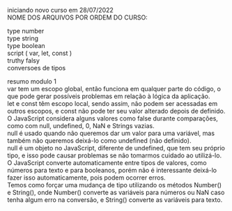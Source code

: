 iniciando novo curso em 28/07/2022<br>
NOME DOS ARQUIVOS POR ORDEM DO CURSO:<br>


type number<br>
type string<br>
type boolean<br>
script ( var, let, const )<br>
truthy falsy<br>
conversoes de tipos<br>

resumo modulo 1 <br>
var tem um escopo global, então funciona em qualquer parte do código, o que pode gerar possíveis problemas em relação à lógica da aplicação.<br>
let e const têm escopo local, sendo assim, não podem ser acessadas em outros escopos, e const não pode ter seu valor alterado depois de definido.<br>
O JavaScript considera alguns valores como false durante comparações, como com null, undefined, 0, NaN e Strings vazias.<br>
null é usado quando não queremos dar um valor para uma variável, mas também não queremos deixá-lo como undefined (não definido).<br>
null é um objeto no JavaScript, diferente de undefined, que tem seu próprio tipo, e isso pode causar problemas se não tomarmos cuidado ao utilizá-lo.<br>
O JavaScript converte automaticamente entre tipos de valores, como números para texto e para booleanos, porém não é interessante deixá-lo fazer isso automaticamente, pois podem ocorrer erros.<br>
Temos como forçar uma mudança de tipo utilizando os métodos Number() e String(), onde Number() converte as variáveis para números ou NaN caso tenha algum erro na conversão, e String() converte as variáveis para texto.<br>